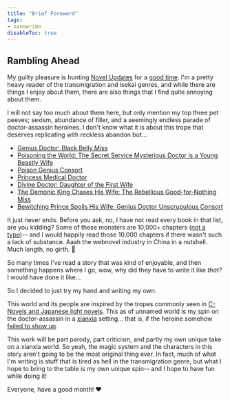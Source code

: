 ```yaml
---
title: "Brief Foreword"
tags: 
- nanowrimo
disableToc: true
---
```


## Rambling Ahead

My guilty pleasure is hunting [Novel Updates](https://www.novelupdates.com/) for a [good time](NaNoWriMo/Webnovel-Recommendations.md). I'm a pretty heavy reader of the transmigration and isekai genres, and while there are things I enjoy about them, there are also things that I find quite annoying about them. 

I will not say too much about them here, but only mention my top three pet peeves; sexism, abundance of filler, and a seemingly endless parade of doctor-assassin heroines. I don't know what it is about this trope that deserves replicating with reckless abandon but...

- [Genius Doctor: Black Belly Miss](https://www.novelupdates.com/series/genius-doctor-black-belly-miss/)
- [Poisoning the World: The Secret Service Mysterious Doctor is a Young Beastly Wife](https://www.novelupdates.com/series/poisoning-the-world-the-secret-service-mysterious-doctor-is-a-young-beastly-wife/)
- [Poison Genius Consort](https://www.novelupdates.com/series/poison-genius-consort/)
- [Princess Medical Doctor](https://www.novelupdates.com/series/princess-medical-doctor/)
- [Divine Doctor: Daughter of the First Wife](https://www.novelupdates.com/series/divine-doctor-daughter-of-the-first-wife/)
- [The Demonic King Chases His Wife: The Rebellious Good-for-Nothing Miss](https://www.novelupdates.com/series/the-demonic-king-chases-his-wife-the-rebellious-good-for-nothing-miss/)
- [Bewitching Prince Spoils His Wife: Genius Doctor Unscrupulous Consort](https://www.novelupdates.com/series/bewitching-prince-spoils-his-wife-genius-doctor-unscrupulous-consort/)

It just never ends. Before you ask, no, I have not read every book in that list, are you kidding? Some of these monsters are 10,000+ chapters ([not a typo](https://www.novelupdates.com/series/bewitching-prince-spoils-his-wife-genius-doctor-unscrupulous-consort/))--  and I would happily read those 10,000 chapters if there wasn't such a lack of substance. Aaah the webnovel industry in China in a nutshell. Much length, no girth. 🤭

So many times I've read a story that was kind of enjoyable, and then something happens where I go, wow, why did they have to write it like _that?_ I would have done it like...

So I decided to just try my hand and writing my own. 

This world and its people are inspired by the tropes commonly seen in [C-Novels and Japanese light novels](https://www.novelupdates.com). This as of unnamed world is my spin on the doctor-assassin in a [xianxia](https://en.wikipedia.org/wiki/Xianxia_(genre)) setting... that is, if the heroine somehow [failed to show up](NaNoWriMo/TianDiRen-Blurb). 

This work will be part parody, part criticism, and partly my own unique take on a xianxia world. So yeah, the magic system and the characters in this story aren't going to be the most original thing ever. In fact, much of what I'm writing is stuff that is tired as hell in the transmigration genre, but what I hope to bring to the table is my own unique spin-- and I hope to have fun while doing it!

Everyone, have a good month! ❤️ 
